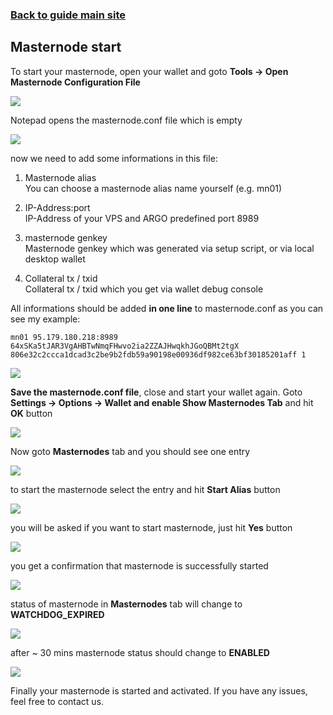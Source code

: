 ### **[Back to guide main site](readme.md)**

## Masternode start

To start your masternode, open your wallet and goto **Tools -> Open Masternode Configuration File**

<img src="https://node-support.network/coins/argo/mn-guide/masternode_start/1.png">

Notepad opens the masternode.conf file which is empty

<img src="https://node-support.network/coins/argo/mn-guide/masternode_start/2.png">

now we need to add some informations in this file:
1. Masternode alias\
    You can choose a masternode alias name yourself (e.g. mn01)
    
2. IP-Address:port\
    IP-Address of your VPS and ARGO predefined port 8989

3. masternode genkey\
    Masternode genkey which was generated via setup script, or via local desktop wallet

4. Collateral tx / txid\
    Collateral tx / txid which you get via wallet debug console

All informations should be added **in one line** to masternode.conf as you can see my example:

`mn01 95.179.180.218:8989 64xSKa5tJAR3VgAHBTwNmqFHwvo2ia2ZZAJHwqkhJGoQBMt2tgX 806e32c2ccca1dcad3c2be9b2fdb59a90198e00936df982ce63bf30185201aff 1`

<img src="https://node-support.network/coins/argo/mn-guide/masternode_start/3.png">

**Save the masternode.conf file**, close and start your wallet again. Goto **Settings -> Options -> Wallet and enable Show Masternodes Tab** and hit **OK** button

<img src="https://node-support.network/coins/argo/mn-guide/masternode_start/10.png">

Now goto **Masternodes** tab and you should see one entry

<img src="https://node-support.network/coins/argo/mn-guide/masternode_start/4.png">

to start the masternode select the entry and hit **Start Alias** button

<img src="https://node-support.network/coins/argo/mn-guide/masternode_start/5.png">

you will be asked if you want to start masternode, just hit **Yes** button

<img src="https://node-support.network/coins/argo/mn-guide/masternode_start/6.png">

you get a confirmation that masternode is successfully started

<img src="https://node-support.network/coins/argo/mn-guide/masternode_start/7.png">

status of masternode in **Masternodes** tab will change to **WATCHDOG_EXPIRED**

<img src="https://node-support.network/coins/argo/mn-guide/masternode_start/8.png">

after ~ 30 mins masternode status should change to **ENABLED**

<img src="https://node-support.network/coins/argo/mn-guide/masternode_start/9.png">

Finally your masternode is started and activated. If you have any issues, feel free to contact us.
